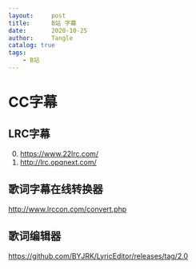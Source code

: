 ```yaml
---
layout:     post
title:      B站 字幕
date:       2020-10-25
author:     Tangle
catalog: true
tags:
    - B站
---
```


# CC字幕

## LRC字幕

0. <https://www.22lrc.com/>
0. <http://lrc.opqnext.com/>

## 歌词字幕在线转换器

<http://www.lrccon.com/convert.php>

## 歌词编辑器

<https://github.com/BYJRK/LyricEditor/releases/tag/2.0>
